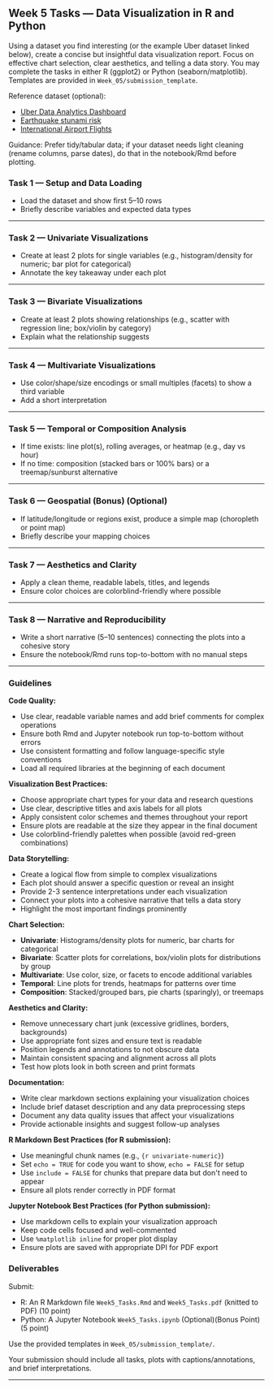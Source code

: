 ## Week 5 Tasks — Data Visualization in R and Python

Using a dataset you find interesting (or the example Uber dataset linked below), create a concise but insightful data visualization report. Focus on effective chart selection, clear aesthetics, and telling a data story. You may complete the tasks in either R (ggplot2) or Python (seaborn/matplotlib). Templates are provided in `Week_05/submission_template`.

Reference dataset (optional): 
- [Uber Data Analytics Dashboard](https://www.kaggle.com/datasets/yashdevladdha/uber-ride-analytics-dashboard/data)
- [Earthquake stunami risk](https://www.kaggle.com/datasets/ahmeduzaki/global-earthquake-tsunami-risk-assessment-dataset/data)
- [International Airport Flights](https://www.kaggle.com/datasets/mohammedalsubaie/king-khalid-international-airport-flights-dataset)

Guidance: Prefer tidy/tabular data; if your dataset needs light cleaning (rename columns, parse dates), do that in the notebook/Rmd before plotting.

### Task 1 — Setup and Data Loading
- Load the dataset and show first 5–10 rows
- Briefly describe variables and expected data types

---

### Task 2 — Univariate Visualizations
- Create at least 2 plots for single variables (e.g., histogram/density for numeric; bar plot for categorical)
- Annotate the key takeaway under each plot

---

### Task 3 — Bivariate Visualizations
- Create at least 2 plots showing relationships (e.g., scatter with regression line; box/violin by category)
- Explain what the relationship suggests

---

### Task 4 — Multivariate Visualizations
- Use color/shape/size encodings or small multiples (facets) to show a third variable
- Add a short interpretation

---

### Task 5 — Temporal or Composition Analysis
- If time exists: line plot(s), rolling averages, or heatmap (e.g., day vs hour)
- If no time: composition (stacked bars or 100% bars) or a treemap/sunburst alternative

---

### Task 6 — Geospatial (Bonus) (Optional)
- If latitude/longitude or regions exist, produce a simple map (choropleth or point map)
- Briefly describe your mapping choices

---

### Task 7 — Aesthetics and Clarity
- Apply a clean theme, readable labels, titles, and legends
- Ensure color choices are colorblind-friendly where possible

---

### Task 8 — Narrative and Reproducibility
- Write a short narrative (5–10 sentences) connecting the plots into a cohesive story
- Ensure the notebook/Rmd runs top-to-bottom with no manual steps

---

### Guidelines

**Code Quality:**
- Use clear, readable variable names and add brief comments for complex operations
- Ensure both Rmd and Jupyter notebook run top-to-bottom without errors
- Use consistent formatting and follow language-specific style conventions
- Load all required libraries at the beginning of each document

**Visualization Best Practices:**
- Choose appropriate chart types for your data and research questions
- Use clear, descriptive titles and axis labels for all plots
- Apply consistent color schemes and themes throughout your report
- Ensure plots are readable at the size they appear in the final document
- Use colorblind-friendly palettes when possible (avoid red-green combinations)

**Data Storytelling:**
- Create a logical flow from simple to complex visualizations
- Each plot should answer a specific question or reveal an insight
- Provide 2-3 sentence interpretations under each visualization
- Connect your plots into a cohesive narrative that tells a data story
- Highlight the most important findings prominently

**Chart Selection:**
- **Univariate**: Histograms/density plots for numeric, bar charts for categorical
- **Bivariate**: Scatter plots for correlations, box/violin plots for distributions by group
- **Multivariate**: Use color, size, or facets to encode additional variables
- **Temporal**: Line plots for trends, heatmaps for patterns over time
- **Composition**: Stacked/grouped bars, pie charts (sparingly), or treemaps

**Aesthetics and Clarity:**
- Remove unnecessary chart junk (excessive gridlines, borders, backgrounds)
- Use appropriate font sizes and ensure text is readable
- Position legends and annotations to not obscure data
- Maintain consistent spacing and alignment across all plots
- Test how plots look in both screen and print formats

**Documentation:**
- Write clear markdown sections explaining your visualization choices
- Include brief dataset description and any data preprocessing steps
- Document any data quality issues that affect your visualizations
- Provide actionable insights and suggest follow-up analyses

**R Markdown Best Practices (for R submission):**
- Use meaningful chunk names (e.g., `{r univariate-numeric}`)
- Set `echo = TRUE` for code you want to show, `echo = FALSE` for setup
- Use `include = FALSE` for chunks that prepare data but don't need to appear
- Ensure all plots render correctly in PDF format

**Jupyter Notebook Best Practices (for Python submission):**
- Use markdown cells to explain your visualization approach
- Keep code cells focused and well-commented
- Use `%matplotlib inline` for proper plot display
- Ensure plots are saved with appropriate DPI for PDF export

### Deliverables

Submit:

- R: An R Markdown file `Week5_Tasks.Rmd` and `Week5_Tasks.pdf` (knitted to PDF) (10 point)
- Python: A Jupyter Notebook `Week5_Tasks.ipynb` (Optional)(Bonus Point)
(5 point)

Use the provided templates in `Week_05/submission_template/`.

Your submission should include all tasks, plots with captions/annotations, and brief interpretations.

---



